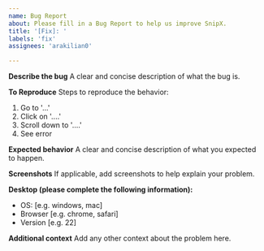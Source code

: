 ```yaml
---
name: Bug Report
about: Please fill in a Bug Report to help us improve SnipX.
title: '[Fix]: '
labels: 'fix'
assignees: 'arakilian0'

---
```


**Describe the bug**
A clear and concise description of what the bug is.

**To Reproduce**
Steps to reproduce the behavior:
1. Go to '...'
2. Click on '....'
3. Scroll down to '....'
4. See error

**Expected behavior**
A clear and concise description of what you expected to happen.

**Screenshots**
If applicable, add screenshots to help explain your problem.

**Desktop (please complete the following information):**
 - OS: [e.g. windows, mac]
 - Browser [e.g. chrome, safari]
 - Version [e.g. 22]

**Additional context**
Add any other context about the problem here.

